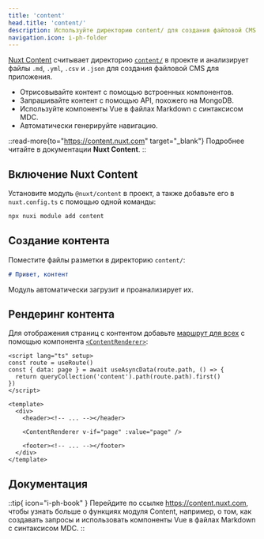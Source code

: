 ```yaml
---
title: 'content'
head.title: 'content/'
description: Используйте директорию content/ для создания файловой CMS для вашего приложения.
navigation.icon: i-ph-folder
---
```


[Nuxt Content](https://content.nuxt.com) считывает директорию [`content/`](/docs/guide/directory-structure/content) в проекте и анализирует файлы `.md`, `.yml`, `.csv` и `.json` для создания файловой CMS для приложения.

- Отрисовывайте контент с помощью встроенных компонентов.
- Запрашивайте контент с помощью API, похожего на MongoDB.
- Используйте компоненты Vue в файлах Markdown с синтаксисом MDC.
- Автоматически генерируйте навигацию.

::read-more{to="https://content.nuxt.com" target="_blank"}
Подробнее читайте в документации **Nuxt Content**.
::

## Включение Nuxt Content

Установите модуль `@nuxt/content` в проект, а также добавьте его в `nuxt.config.ts` с помощью одной команды:

```bash [Terminal]
npx nuxi module add content
```

## Создание контента

Поместите файлы разметки в директорию `content/`:

```md [content/index.md]
# Привет, контент
```

Модуль автоматически загрузит и проанализирует их.

## Рендеринг контента

Для отображения страниц с контентом добавьте [маршрут для всех](/docs/guide/directory-structure/pages/#catch-all-route) с помощью компонента [`<ContentRenderer>`](https://content.nuxt.com/docs/components/content-renderer):

```vue [pages/[...slug\\].vue]
<script lang="ts" setup>
const route = useRoute()
const { data: page } = await useAsyncData(route.path, () => {
  return queryCollection('content').path(route.path).first()
})
</script>

<template>
  <div>
    <header><!-- ... --></header>

    <ContentRenderer v-if="page" :value="page" />

    <footer><!-- ... --></footer>
  </div>
</template>
```

## Документация

::tip{ icon="i-ph-book" }
Перейдите по ссылке <https://content.nuxt.com>, чтобы узнать больше о функциях модуля Content, например, о том, как создавать запросы и использовать компоненты Vue в файлах Markdown с синтаксисом MDC.
::
